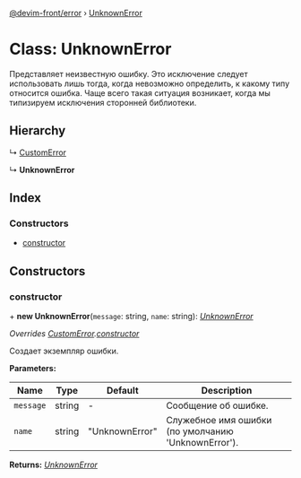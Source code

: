 [@devim-front/error](../README.md) › [UnknownError](unknownerror.md)

# Class: UnknownError

Представляет неизвестную ошибку. Это исключение следует использовать лишь
тогда, когда невозможно определить, к какому типу относится ошибка. Чаще
всего такая ситуация возникает, когда мы типизируем исключения сторонней
библиотеки.

## Hierarchy

  ↳ [CustomError](customerror.md)

  ↳ **UnknownError**

## Index

### Constructors

* [constructor](unknownerror.md#markdown-header-constructor)

## Constructors

### <a id="markdown-header-constructor" name="markdown-header-constructor"></a>  constructor

\+ **new UnknownError**(`message`: string, `name`: string): *[UnknownError](unknownerror.md)*

*Overrides [CustomError](customerror.md).[constructor](customerror.md#markdown-header-constructor)*

Создает экземпляр ошибки.

**Parameters:**

Name | Type | Default | Description |
------ | ------ | ------ | ------ |
`message` | string | - | Сообщение об ошибке. |
`name` | string | "UnknownError" | Служебное имя ошибки (по умолчанию 'UnknownError').  |

**Returns:** *[UnknownError](unknownerror.md)*
